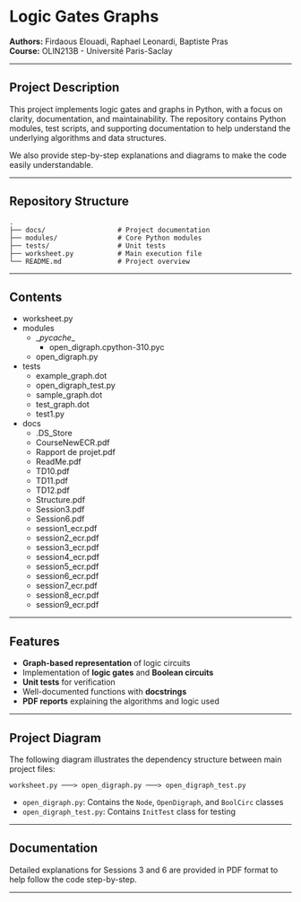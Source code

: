 # Logic Gates Graphs

**Authors:** Firdaous Elouadi, Raphael Leonardi, Baptiste Pras  
**Course:** OLIN213B - Université Paris-Saclay  

---

## Project Description
This project implements logic gates and graphs in Python, with a focus on clarity, documentation, and maintainability. The repository contains Python modules, test scripts, and supporting documentation to help understand the underlying algorithms and data structures.

We also provide step-by-step explanations and diagrams to make the code easily understandable.

---

## Repository Structure
```
.
├── docs/                  # Project documentation
├── modules/               # Core Python modules
├── tests/                 # Unit tests
├── worksheet.py           # Main execution file
└── README.md              # Project overview
```

---
## Contents
- worksheet.py    
- modules  
    - \__pycache__  
        - open_digraph.cpython-310.pyc  
    - open_digraph.py  
- tests  
    - example_graph.dot
    - open_digraph_test.py  
    - sample_graph.dot
    - test_graph.dot
    - test1.py
- docs  
    - .DS_Store
    - CourseNewECR.pdf
    - Rapport de projet.pdf
    - ReadMe.pdf
    - TD10.pdf
    - TD11.pdf
    - TD12.pdf
    - Structure.pdf
    - Session3.pdf
    - Session6.pdf
    - session1_ecr.pdf
    - session2_ecr.pdf  
    - session3_ecr.pdf
    - session4_ecr.pdf
    - session5_ecr.pdf
    - session6_ecr.pdf
    - session7_ecr.pdf
    - session8_ecr.pdf
    - session9_ecr.pdf
--- 

## Features
- **Graph-based representation** of logic circuits
- Implementation of **logic gates** and **Boolean circuits**
- **Unit tests** for verification
- Well-documented functions with **docstrings**
- **PDF reports** explaining the algorithms and logic used

---

## Project Diagram
The following diagram illustrates the dependency structure between main project files:

```
worksheet.py ───> open_digraph.py ───> open_digraph_test.py
```

- `open_digraph.py`: Contains the `Node`, `OpenDigraph`, and `BoolCirc` classes  
- `open_digraph_test.py`: Contains `InitTest` class for testing  

---

## Documentation
Detailed explanations for Sessions 3 and 6 are provided in PDF format to help follow the code step-by-step.

---
 
